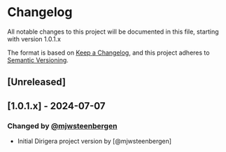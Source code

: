 ﻿# Changelog
All notable changes to this project will be documented in this file, starting with version 1.0.1.x

The format is based on [Keep a Changelog](https://keepachangelog.com/en/1.0.0/),
and this project adheres to [Semantic Versioning](https://semver.org/spec/v2.0.0.html).

## [Unreleased]

## [1.0.1.x] - 2024-07-07
### Changed by [@mjwsteenbergen](https://github.com/mjwsteenbergen) 
- Initial Dirigera project version by [@mjwsteenbergen]